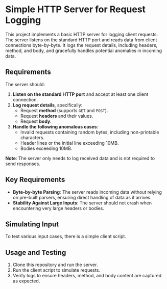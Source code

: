 # Simple HTTP Server for Request Logging

This project implements a basic HTTP server for logging client requests. The server listens on the standard HTTP port and reads data from client connections byte-by-byte. It logs the request details, including headers, method, and body, and gracefully handles potential anomalies in incoming data.

## Requirements

The server should:

1. **Listen on the standard HTTP port** and accept at least one client connection.
2. **Log request details**, specifically:
   - Request **method** (supports `GET` and `POST`).
   - Request **headers** and their values.
   - Request **body**.
3. **Handle the following anomalous cases**:
   - Invalid requests containing random bytes, including non-printable characters.
   - Header lines or the initial line exceeding 10MB.
   - Bodies exceeding 10MB.

**Note**: The server only needs to log received data and is not required to send responses.

## Key Requirements

- **Byte-by-byte Parsing**: The server reads incoming data without relying on pre-built parsers, ensuring direct handling of data as it arrives.
- **Stability Against Large Inputs**: The server should not crash when encountering very large headers or bodies. 

## Simulating Input

To test various input cases, there is a simple client script.
## Usage and Testing

1. Clone this repository and run the server.
2. Run the client script to simulate requests.
3. Verify logs to ensure headers, method, and body content are captured as expected.
